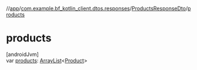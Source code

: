 //[app](../../../index.md)/[com.example.bf_kotlin_client.dtos.responses](../index.md)/[ProductsResponseDto](index.md)/[products](products.md)

# products

[androidJvm]\
var [products](products.md): [ArrayList](https://kotlinlang.org/api/latest/jvm/stdlib/kotlin.collections/-array-list/index.html)&lt;[Product](../../com.example.bf_kotlin_client.dtos.entities/-product/index.md)&gt;
